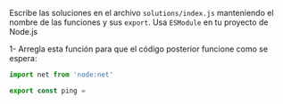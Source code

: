 Escribe las soluciones en el archivo `solutions/index.js` manteniendo el nombre de las funciones y sus `export`. Usa `ESModule` en tu proyecto de Node.js 

1- Arregla esta función para que el código posterior funcione como se espera:

````JavaScript
import net from 'node:net'

export const ping =
